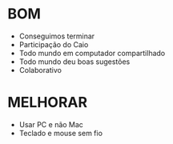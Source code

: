 # BOM
 - Conseguimos terminar
 - Participação do Caio
 - Todo mundo em computador compartilhado
 - Todo mundo deu boas sugestões
 - Colaborativo
 
# MELHORAR
 - Usar PC e não Mac
 - Teclado e mouse sem fio